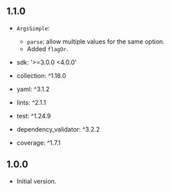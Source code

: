 ## 1.1.0

- `ArgsSimple`:
  - `parse`: allow multiple values for the same option.
  - Added `flagOr`.

- sdk: '>=3.0.0 <4.0.0'
- collection: ^1.18.0
- yaml: ^3.1.2
- lints: ^2.1.1
- test: ^1.24.9
- dependency_validator: ^3.2.2
- coverage: ^1.7.1

## 1.0.0

- Initial version.
